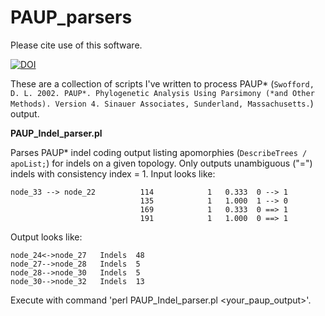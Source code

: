 # PAUP_parsers
Please cite use of this software.


[![DOI](https://zenodo.org/badge/97757611.svg)](https://zenodo.org/badge/latestdoi/97757611)



These are a collection of scripts I've written to process PAUP\* (`Swofford, D. L. 2002. PAUP*. Phylogenetic Analysis Using Parsimony (*and Other Methods). Version 4. Sinauer Associates, Sunderland, Massachusetts.`) output. 

**PAUP_Indel_parser.pl**

Parses PAUP\* indel coding output listing apomorphies (`DescribeTrees / apoList;`) for indels on a given topology. Only outputs unambiguous ("=") indels with consistency index = 1. Input looks like:

    node_33 --> node_22          114            1   0.333  0 --> 1
                                 135            1   1.000  1 --> 0
                                 169            1   0.333  0 ==> 1
                                 191            1   1.000  0 ==> 1
Output looks like:

    node_24<->node_27	Indels	48
    node_27-->node_28	Indels	5
    node_28-->node_30	Indels	5
    node_30-->node_32	Indels	13

Execute with command 'perl PAUP_Indel_parser.pl <your_paup_output>'.
